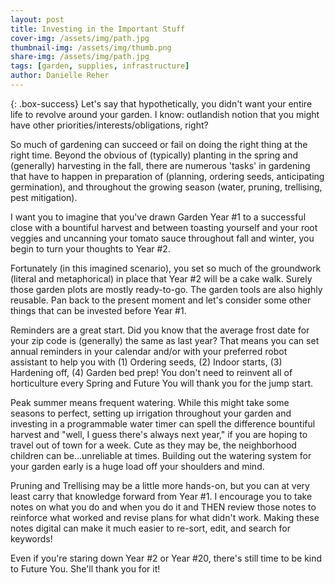 ```yaml
---
layout: post
title: Investing in the Important Stuff
cover-img: /assets/img/path.jpg
thumbnail-img: /assets/img/thumb.png
share-img: /assets/img/path.jpg
tags: [garden, supplies, infrastructure]
author: Danielle Reher
---
```


{: .box-success}
Let's say that hypothetically, you didn't want your entire life to revolve around your garden. I know: outlandish notion that you might have other priorities/interests/obligations, right?

So much of gardening can succeed or fail on doing the right thing at the right time. Beyond the obvious of (typically) planting in the spring and (generally) harvesting in the fall, there are numerous 'tasks' in gardening that have to happen in preparation of (planning, ordering seeds, anticipating germination), and throughout the growing season (water, pruning, trellising, pest mitigation). 

I want you to imagine that you've drawn Garden Year #1 to a successful close with a bountiful harvest and between toasting yourself and your root veggies and uncanning your tomato sauce throughout fall and winter, you begin to turn your thoughts to Year #2. 

Fortunately (in this imagined scenario), you set so much of the groundwork (literal and metaphorical) in place that Year #2 will be a cake walk. Surely those garden plots are mostly ready-to-go. The garden tools are also highly reusable. Pan back to the present moment and let's consider some other things that can be invested before Year #1. 

Reminders are a great start. Did you know that the average frost date for your zip code is (generally) the same as last year? That means you can set annual reminders in your calendar and/or with your preferred robot assistant to help you with (1) Ordering seeds, (2) Indoor starts, (3) Hardening off, (4) Garden bed prep! You don't need to reinvent all of horticulture every Spring and Future You will thank you for the jump start.

Peak summer means frequent watering. While this might take some seasons to perfect, setting up irrigation throughout your garden and investing in a programmable water timer can spell the difference bountiful harvest and "well, I guess there's always next year," if you are hoping to travel out of town for a week. Cute as they may be, the neighborhood children can be...unreliable at times. Building out the watering system for your garden early is a huge load off your shoulders and mind. 

Pruning and Trellising may be a little more hands-on, but you can at very least carry that knowledge forward from Year #1. I encourage you to take notes on what you do and when you do it and THEN review those notes to reinforce what worked and revise plans for what didn't work. Making these notes digital can make it much easier to re-sort, edit, and search for keywords!

Even if you're staring down Year #2 or Year #20, there's still time to be kind to Future You. She'll thank you for it!